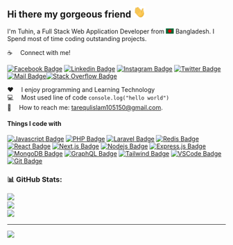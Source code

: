 ## Hi there my gorgeous friend <img src="assets/hello.gif" width="28px" alt="hi">

I'm Tuhin, a Full Stack Web Application Developer from <img src="assets/bangladesh.png" width="18"/> Bangladesh. I Spend most of time coding outstanding projects.

:coffee: &emsp;Connect with me!

[![Facebook Badge](https://img.shields.io/badge/Facebook-1877F2?style=for-the-badge&logo=facebook&logoColor=white)](https://facebook.com/TarequlIslamTuhin) [![Linkedin Badge](https://img.shields.io/badge/LinkedIn-0077B5?style=for-the-badge&logo=linkedin&logoColor=white)](https://linkedin.com/in/tariqulisamtuhin/) [![Instagram Badge](https://img.shields.io/badge/Instagram-E4405F?style=for-the-badge&logo=instagram&logoColor=white)](https://instagram.com/tituhin) [![Twitter Badge](https://img.shields.io/badge/Twitter-1DA1F2?style=for-the-badge&logo=twitter&logoColor=white)](https://twitter.com/tituhin_) [![Mail Badge](https://img.shields.io/badge/Gmail-D14836?style=for-the-badge&logo=gmail&logoColor=white)](mailto:tarequlislam105150@gmail.com)[![Stack Overflow Badge](https://img.shields.io/badge/-Stackoverflow-FE7A16?logo=stack-overflow&logoColor=white)](https://stackoverflow.com/users/10564135/tuhin)


:hearts: &emsp;I enjoy programming and Learning Technology <br/>
:computer: &emsp;Most used line of code `console.log("hello world")` <br/>
:e-mail: &emsp;How to reach me: tarequlislam105150@gmail.com.<br/>

#### Things I code with

[![Javascript Badge](https://img.shields.io/badge/-Javascript-F0DB4F?style=for-the-badge&labelColor=black&logo=javascript&logoColor=F0DB4F)](#) [![PHP Badge](https://img.shields.io/badge/php-%23777BB4.svg?style=flat-square&logo=php&logoColor=white)](#) [![Laravel Badge](https://img.shields.io/badge/laravel-%23FF2D20.svg?style=flat-square&logo=laravel&logoColor=white)](#) [![Redis Badge](https://img.shields.io/badge/redis-%23DD0031.svg?style=flat-square&logo=redis&logoColor=white)](#) [![React Badge](https://img.shields.io/badge/-React-61DBFB?style=for-the-badge&labelColor=black&logo=react&logoColor=61DBFB)](#) [![Next.js Badge](https://img.shields.io/badge/next.js-000000?style=for-the-badge&logo=nextdotjs&logoColor=white)](#) [![Nodejs Badge](https://img.shields.io/badge/-Nodejs-3C873A?style=for-the-badge&labelColor=black&logo=node.js&logoColor=3C873A)](#) [![Express.js Badge](https://img.shields.io/badge/Express.js-000000?style=for-the-badge&logo=express&logoColor=white)](#) [![MongoDB Badge](https://img.shields.io/badge/MongoDB-4EA94B?style=for-the-badge&logo=mongodb&logoColor=white)](#) [![GraphQL Badge](https://img.shields.io/badge/-GraphQl-e535ab?style=for-the-badge&labelColor=black&logo=node.js&logoColor=e535ab)](#) [![Tailwind Badge](https://img.shields.io/badge/Tailwind%20CSS-092749?style=for-the-badge&logo=tailwindcss&logoColor=06B6D4&labelColor=000000)](#) [![VSCode Badge](https://img.shields.io/badge/Visual_Studio-5C2D91?style=for-the-badge&logo=visual%20studio&logoColor=white)](#) [![Git Badge](https://img.shields.io/badge/Git-F05032?style=for-the-badge&logo=git&logoColor=white)](#)


### 📊 GitHub Stats:
![](https://github-readme-stats.vercel.app/api?username=tariqulislamtuhin&theme=react&hide_border=true&include_all_commits=false&count_private=false)<br/>
![](https://github-readme-streak-stats.herokuapp.com/?user=tariqulislamtuhin&theme=react&hide_border=true)<br/>
![](https://github-readme-stats.vercel.app/api/top-langs/?username=tariqulislamtuhin&theme=react&hide_border=true&include_all_commits=false&count_private=false&layout=compact)

---
[![](https://visitcount.itsvg.in/api?id=tariqulislamtuhin&icon=0&color=0)](https://visitcount.itsvg.in)


